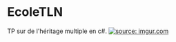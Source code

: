 # EcoleTLN
TP sur de l'héritage multiple en c#.
<a href="http://imgur.com/2VSzMKu"><img src="http://i.imgur.com/2VSzMKu.png" title="source: imgur.com" /></a>
